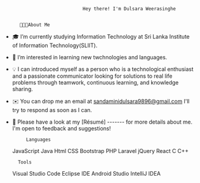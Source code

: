                                  Hey there! I'm Dulsara Weerasinghe
                 
            
          👨🏻‍💻About Me
                 
- 🎓 I’m currently studying Information Technology at Sri Lanka Institute of Information Technology(SLIIT).               
- 👀 I’m interested in learning new twchnologies and languages.
- 💡 I can introduced myself as a person who is a technological enthusiast and a passionate communicator looking for solutions to real life problems through teamwork, continuous learning, and knowledge sharing.
- ✉️ You can drop me an email at sandaminidulsara9896@gmail.com I'll try to respond as soon as I can.
- 📄  Please have a look at my [Résumé] ------- for more details about me. I'm open to feedback and suggestions!


           Languages
                                 
     JavaScript   Java    Html    CSS   Bootstrap    PHP    Laravel    jQuery   React     C     C++
    
        Tools
    Visual Studio Code
    Eclipse IDE
    Android Studio
    IntelliJ IDEA
    
    
    
     
